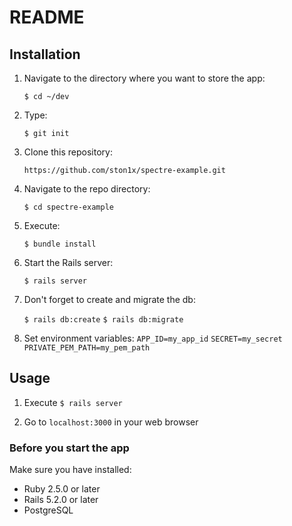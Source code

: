 # README

## Installation
1. Navigate to the directory where you want to store the app:

    `$ cd ~/dev`
    
2. Type:

    `$ git init`
    
3. Clone this repository:

    `https://github.com/ston1x/spectre-example.git`
    
4. Navigate to the repo directory:

    `$ cd spectre-example`

5. Execute:

    `$ bundle install`
    
6. Start the Rails server:

    `$ rails server`
    
7. Don't forget to create and migrate the db:

    `$ rails db:create`
    `$ rails db:migrate`

8. Set environment variables:
    `APP_ID=my_app_id`
    `SECRET=my_secret`
    `PRIVATE_PEM_PATH=my_pem_path`

## Usage
1. Execute `$ rails server`

2. Go to `localhost:3000` in your web browser

### Before you start the app
Make sure you have installed:
* Ruby 2.5.0 or later
* Rails 5.2.0 or later
* PostgreSQL